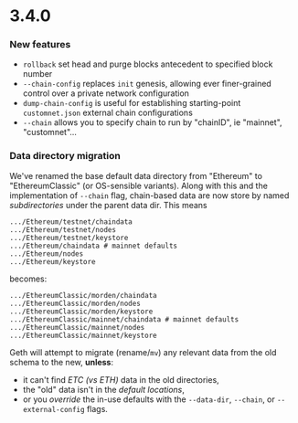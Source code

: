 # 3.4.0

### New features

- `rollback` set head and purge blocks antecedent to specified block number
- `--chain-config` replaces `init` genesis, allowing ever finer-grained control over a private network configuration
- `dump-chain-config` is useful for establishing starting-point `customnet.json` external chain configurations
- `--chain` allows you to specify chain to run by "chainID", ie "mainnet", "customnet"...


### Data directory migration

We've renamed the base default data directory from "Ethereum" to "EthereumClassic" (or OS-sensible variants). Along with this and the implementation of `--chain` flag, chain-based data are now store by named _subdirectories_ under the parent data dir. This means

```
.../Ethereum/testnet/chaindata
.../Ethereum/testnet/nodes
.../Ethereum/testnet/keystore
.../Ethereum/chaindata # mainnet defaults
.../Ethereum/nodes
.../Ethereum/keystore
```
becomes: 
```
.../EthereumClassic/morden/chaindata
.../EthereumClassic/morden/nodes
.../EthereumClassic/morden/keystore
.../EthereumClassic/mainnet/chaindata # mainnet defaults
.../EthereumClassic/mainnet/nodes
.../EthereumClassic/mainnet/keystore
```

Geth will attempt to migrate (rename/`mv`) any relevant data from the old schema to the new, __unless__:
 - it can't find _ETC (vs ETH)_ data in the old directories, 
 - the "old" data isn't in the _default locations_, 
 - or you _override_ the in-use defaults with the `--data-dir`, `--chain`, or `--external-config` flags.



